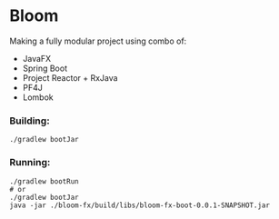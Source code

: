 # Bloom

Making a fully modular project using combo of:

- JavaFX
- Spring Boot
- Project Reactor + RxJava
- PF4J
- Lombok

### Building:

```shell
./gradlew bootJar
```

### Running:

```shell
./gradlew bootRun
# or
./gradlew bootJar
java -jar ./bloom-fx/build/libs/bloom-fx-boot-0.0.1-SNAPSHOT.jar
```

